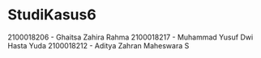 # StudiKasus6
2100018206 - Ghaitsa Zahira Rahma 2100018217 - Muhammad Yusuf Dwi Hasta Yuda 2100018212 - Aditya Zahran Maheswara S
